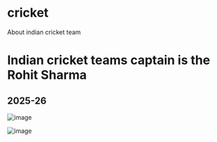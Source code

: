 # cricket
About indian cricket team
<html>
  <head>
    <title>About cricket</title>
    <body>
      <h1>Indian cricket teams captain is the Rohit Sharma</h1>
      <h2>2025-26</h2>

![image](https://github.com/user-attachments/assets/5d7e8987-158c-43fc-8c11-4a2b2e95e97c)

![image](https://github.com/user-attachments/assets/870595ee-46a4-41ac-84f7-fd2ac5fa1559)

      
  </head>
</html>
